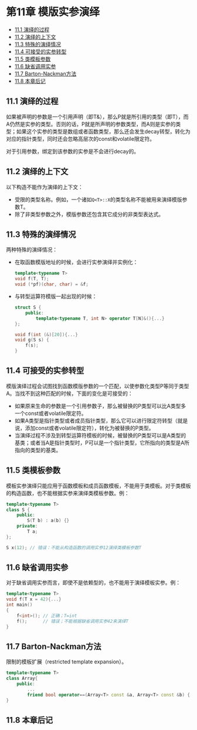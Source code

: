 # 第11章 模版实参演绎


<!-- vim-markdown-toc GFM -->

* [11.1 演绎的过程](#111-演绎的过程)
* [11.2 演绎的上下文](#112-演绎的上下文)
* [11.3 特殊的演绎情况](#113-特殊的演绎情况)
* [11.4 可接受的实参转型](#114-可接受的实参转型)
* [11.5 类模板参数](#115-类模板参数)
* [11.6 缺省调用实参](#116-缺省调用实参)
* [11.7 Barton-Nackman方法](#117-barton-nackman方法)
* [11.8 本章后记](#118-本章后记)

<!-- vim-markdown-toc -->



## 11.1 演绎的过程

如果被声明的参数是一个引用声明（即T&），那么P就是所引用的类型（即T），而A仍然是实参的类型。否则的话，P就是所声明的参数类型，而A则是实参的类型；如果这个实参的类型是数组或者函数类型，那么还会发生decay转型，转化为对应的指针类型，同时还会忽略高层次的const和volatile限定符。

对于引用参数，绑定到该参数的实参是不会进行decay的。



## 11.2 演绎的上下文

以下构造不能作为演绎的上下文：

- 受限的类型名称。例如，一个诸如`Q<T>::X`的类型名称不能被用来演绎模版参数T。
- 除了非类型参数之外，模版参数还包含其它成分的非类型表达式。



## 11.3 特殊的演绎情况

两种特殊的演绎情况：

- 在取函数模版地址的时候，会进行实参演绎并实例化：

    ```c++
    template<typename T>
    void f(T, T);
    void (*pf)(char, char) = &f;
    ```

- 与转型运算符模版一起出现的时候：

    ```c++
    struct S {
        public:
            template<typename T, int N> operator T[N]&(){...}
    };
    
    void f(int (&)[20]){...}
    void g(S s) {
        f(s);
    }
    ```



## 11.4 可接受的实参转型

模版演绎过程会试图找到函数模版参数的一个匹配，以使参数化类型P等同于类型A。当找不到这种匹配的时候，下面的变化是可接受的：

- 如果原来生命的参数是一个引用参数子，那么被替换的P类型可以比A类型多一个const或者volatile限定符。
- 如果A类型是指针类型或者成员指针类型，那么它可以进行限定符转型（就是说，添加const或者volatile限定符），转化为被替换的P类型。
- 当演绎过程不涉及到转型运算符模板的时候，被替换的P类型可以是A类型的基类；或者当A是指针类型时，P可以是一个指针类型，它所指向的类型是A所指向的类型的基类。



## 11.5 类模板参数

模板实参演绎只能应用于函数模板和成员函数模板，不能用于类模板。对于类模板的构造函数，也不能根据实参来演绎类模板参数。例：

```c++
template<typename T>
class S {
    public:
    	S(T b) : a(b) {}
    private:
    	T a;
};

S x(12); // 错误：不能从构造函数的调用实参12演绎类模板参数T
```



## 11.6 缺省调用实参

对于缺省调用实参而言，即使不是依赖型的，也不能用于演绎模板实参。例：

```c++
template<typename T>
void f(T x = 42){...}
int main()
{
    f<int>(); // 正确；T=int
    f();      // 错误；不能根据缺省调用实参42来演绎T
}
```



## 11.7 Barton-Nackman方法

限制的模板扩展（restricted template expansion）。

```c++
template<typename T>
class Array{
    public:
    	...
        friend bool operator==(Array<T> const &a, Array<T> const &b) {...}
}
```



## 11.8 本章后记

